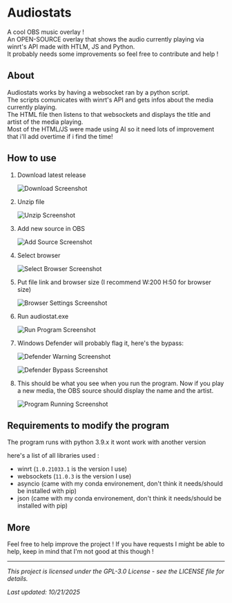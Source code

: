 # Audiostats

<p>A cool OBS music overlay !<br>
An OPEN-SOURCE overlay that shows the audio currently playing via winrt's API made with HTLM, JS and Python.<br>
It probably needs some improvements so feel free to contribute and help !
</p>

## About

<p>Audiostats works by having a websocket ran by a python script.<br>
The scripts comunicates with winrt's API and gets infos about the media currently playing.<br>
The HTML file then listens to that websockets and displays the title and artist of the media playing.<br>
Most of the HTML/JS were made using AI so it need lots of improvement that i'll add overtime if i find the time!</p>

## How to use 

1. Download latest release
   
   ![Download Screenshot](Readme-assets/Screenshot_9.png "Download")

2. Unzip file
   
   ![Unzip Screenshot](Readme-assets/Screenshot_1.png "Unzip")

3. Add new source in OBS
   
   ![Add Source Screenshot](Readme-assets/Screenshot_2.png "Add Source")

4. Select browser
   
   ![Select Browser Screenshot](Readme-assets/Screenshot_3.png "Select Browser")

5. Put file link and browser size (I recommend W:200 H:50 for browser size)
   
   ![Browser Settings Screenshot](Readme-assets/Screenshot_4.png "Browser Settings")

6. Run audiostat.exe
   
   ![Run Program Screenshot](Readme-assets/Screenshot_5.png "Run Program")

7. Windows Defender will probably flag it, here's the bypass:
   
   ![Defender Warning Screenshot](Readme-assets/Screenshot_6.png "Defender Warning")
   
   ![Defender Bypass Screenshot](Readme-assets/Screenshot_7.png "Defender Bypass")

8. This should be what you see when you run the program. Now if you play a new media, the OBS source should display the name and the artist.
   
   ![Program Running Screenshot](Readme-assets/Screenshot_8.png "Program Running")
   
   

   
## Requirements to modify the program

The program runs with python 3.9.x it wont work with another version

here's a list of all libraries used :

- winrt (```1.0.21033.1``` is the version I use)
- websockets (```11.0.3``` is the version I use)
- asyncio (came with my conda environement, don't think it needs/should be installed with pip)
- json (came with my conda environement, don't think it needs/should be installed with pip)

## More

Feel free to help improve the project !
If you have requests I might be able to help, keep in mind that I'm not good at this though !

---

*This project is licensed under the GPL-3.0 License - see the LICENSE file for details.*


*Last updated: 10/21/2025*
















